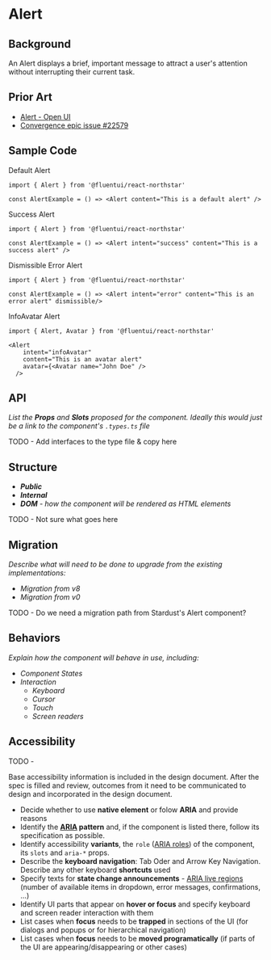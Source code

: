 # Alert

## Background

An Alert displays a brief, important message to attract a user's attention without interrupting their current task.

## Prior Art

- [Alert - Open UI](https://open-ui.org/components/toast.research)
- [Convergence epic issue #22579](https://github.com/microsoft/fluentui/issues/22579)

## Sample Code

Default Alert

```
import { Alert } from '@fluentui/react-northstar'

const AlertExample = () => <Alert content="This is a default alert" />
```

Success Alert

```
import { Alert } from '@fluentui/react-northstar'

const AlertExample = () => <Alert intent="success" content="This is a success alert" />
```

Dismissible Error Alert

```
import { Alert } from '@fluentui/react-northstar'

const AlertExample = () => <Alert intent="error" content="This is an error alert" dismissible/>
```

InfoAvatar Alert

```
import { Alert, Avatar } from '@fluentui/react-northstar'

<Alert
    intent="infoAvatar"
    content="This is an avatar alert"
    avatar={<Avatar name="John Doe" />
  />
```

## API

_List the **Props** and **Slots** proposed for the component. Ideally this would just be a link to the component's `.types.ts` file_

TODO - Add interfaces to the type file & copy here

## Structure

- _**Public**_
- _**Internal**_
- _**DOM** - how the component will be rendered as HTML elements_

TODO - Not sure what goes here

## Migration

_Describe what will need to be done to upgrade from the existing implementations:_

- _Migration from v8_
- _Migration from v0_

TODO - Do we need a migration path from Stardust's Alert component?

## Behaviors

_Explain how the component will behave in use, including:_

- _Component States_
- _Interaction_
  - _Keyboard_
  - _Cursor_
  - _Touch_
  - _Screen readers_

## Accessibility

TODO -

Base accessibility information is included in the design document. After the spec is filled and review, outcomes from it need to be communicated to design and incorporated in the design document.

- Decide whether to use **native element** or folow **ARIA** and provide reasons
- Identify the **[ARIA](https://www.w3.org/TR/wai-aria-practices-1.2/) pattern** and, if the component is listed there, follow its specification as possible.
- Identify accessibility **variants**, the `role` ([ARIA roles](https://www.w3.org/TR/wai-aria-1.1/#role_definitions)) of the component, its `slots` and `aria-*` props.
- Describe the **keyboard navigation**: Tab Oder and Arrow Key Navigation. Describe any other keyboard **shortcuts** used
- Specify texts for **state change announcements** - [ARIA live regions
  ](https://developer.mozilla.org/en-US/docs/Web/Accessibility/ARIA/ARIA_Live_Regions) (number of available items in dropdown, error messages, confirmations, ...)
- Identify UI parts that appear on **hover or focus** and specify keyboard and screen reader interaction with them
- List cases when **focus** needs to be **trapped** in sections of the UI (for dialogs and popups or for hierarchical navigation)
- List cases when **focus** needs to be **moved programatically** (if parts of the UI are appearing/disappearing or other cases)
